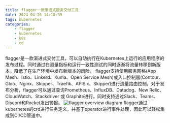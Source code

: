 ```yaml
---
title: flagger一款渐进式服务交付工具
date: 2024-04-26 14:18:39
tags: kubernetes
categories:
    - flagger
    - kubernetes
    - k8s
    - cd
---
```

flagger是一款渐进式交付工具，可以自动执行在Kubernetes上运行的应用程序的发布过程。同时通过在测量指标和运行一致性测试的同时逐渐将流量转移到新版本，降低了在生产环境中发布新版本的风险。
flagger支持使用服务网格(App Mesh、Istio、Linkerd、Kuma、Open Service Mesh)或入口控制器(Contour、Gloo、Nginx、Skipper、Traefik、APISix、Skipper)进行流量路由控制。对于发布分析，flagger可以通过查询Prometheus、InfluxDB、Datadog、New Relic、CloudWatch、Stackdriver 或 Graphite进行，同时支持通过Slack、Teams、Discord和Rocket发出警报。
![flagger overview diagram](https://docs.flagger.app/~gitbook/image?url=https%3A%2F%2Fraw.githubusercontent.com%2Ffluxcd%2Fflagger%2Fmain%2Fdocs%2Fdiagrams%2Fflagger-overview.png&width=768&dpr=4&quality=100&sign=01e4ea0d35cde2170f594858cda56bc29f098620808a195c6616ea867c28a405)
flagger通过kubernetes的crd进行任务定义，并基于operator进行事件处理，因此可以轻松集成到CI/CD管道中。
